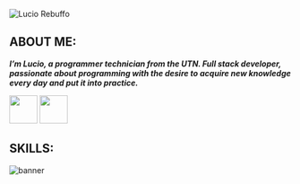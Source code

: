![Lucio Rebuffo](https://user-images.githubusercontent.com/23558201/195174749-960b2e28-01c2-4f1c-bece-9107db125aba.jpg)

## ABOUT ME:

***I’m Lucio, a programmer technician from the UTN. Full stack developer, passionate about programming with the desire to acquire new knowledge every day and put it into practice.***

<a href="https://www.linkedin.com/in/luciorebuffo"><img src="https://user-images.githubusercontent.com/23558201/195188682-7f4c8053-c9ef-479c-b28b-26225f299e5e.png" width="50" heigth="50"></img></a>
<a href="mailto:luciorebuffo@gmail.com"><img src="https://user-images.githubusercontent.com/23558201/195395839-f9afb6ec-f458-4edb-bfe0-64c2b88b4d7e.png" width="50" heigth="50"></img></a>


## SKILLS:

![banner](https://user-images.githubusercontent.com/23558201/195184122-5152d8d4-a5bf-4ffc-b5bf-f53ad015aba9.png)

